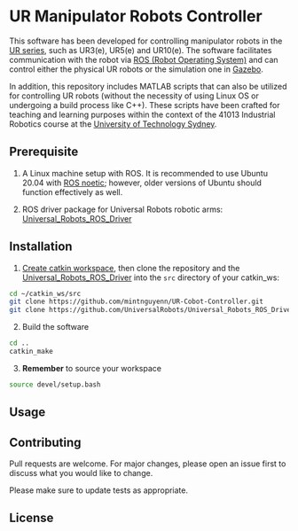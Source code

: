 # UR Manipulator Robots Controller

This software has been developed for controlling manipulator robots in the [UR series](https://www.universal-robots.com/), such as UR3(e), UR5(e) and UR10(e). The software facilitates communication with the robot via [ROS (Robot Operating System)](https://www.ros.org/) and can control either the physical UR robots or the simulation one in [Gazebo](https://gazebosim.org/home).

In addition, this repository includes MATLAB scripts that can also be utilized for controlling UR robots (without the necessity of using Linux OS or undergoing a build process like C++). These scripts have been crafted for teaching and learning purposes within the context of the 41013 Industrial Robotics course at the [University of Technology Sydney](https://www.uts.edu.au/).

## Prerequisite
1. A Linux machine setup with ROS. It is recommended to use Ubuntu 20.04 with [ROS noetic](https://wiki.ros.org/noetic); however, older versions of Ubuntu should function effectively as well.

2. ROS driver package for Universal Robots robotic arms: [Universal_Robots_ROS_Driver](https://github.com/UniversalRobots/Universal_Robots_ROS_Driver)


## Installation
1. [Create catkin workspace](https://wiki.ros.org/catkin/Tutorials/create_a_workspace), then clone the repository and the [Universal_Robots_ROS_Driver](https://github.com/UniversalRobots/Universal_Robots_ROS_Driver) into the `src` directory of your catkin_ws:
```bash
cd ~/catkin_ws/src
git clone https://github.com/mintnguyenn/UR-Cobot-Controller.git
git clone https://github.com/UniversalRobots/Universal_Robots_ROS_Driver.git
```
2. Build the software
```bash
cd ..
catkin_make
```
3. **Remember** to source your workspace
```bash
source devel/setup.bash
```

## Usage

## Contributing

Pull requests are welcome. For major changes, please open an issue first
to discuss what you would like to change.

Please make sure to update tests as appropriate.

## License
